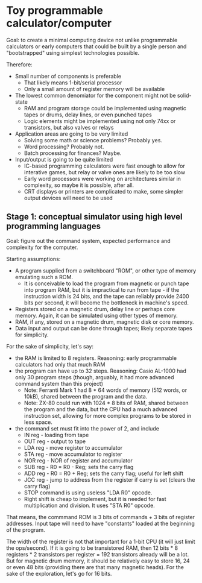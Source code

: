 # Toy programmable calculator/computer

Goal: to create a minimal computing device not unlike programmable calculators or early computers that could be built by a single person and "bootstrapped" using simplest technologies possible.

Therefore:
* Small number of components is preferable
  * That likely means 1-bit/serial processor
  * Only a small amount of register memory will be available
* The lowest common denomiator for the component might not be solid-state
  * RAM and program storage could be implemented using magnetic tapes or drums, delay lines, or even punched tapes
  * Logic elements might be implemented using not only 74xx or transistors, but also valves or relays
* Application areas are going to be very limited
  * Solving some math or science problems? Probably yes.
  * Word processing? Probably not.
  * Batch processing for finances? Maybe.
* Input/output is going to be quite limited
  * IC-based programming calculators were fast enough to allow for interative games, but relay or valve ones are likely to be too slow
  * Early word processors were working on architectures similar in complexity, so maybe it is possible, after all.
  * CRT displays or printers are complicated to make, some simpler output devices will need to be used

## Stage 1: conceptual simulator using high level programming languages
Goal: figure out the command system, expected performance and complexity for the computer.

Starting assumptions:
* A program supplied from a switchboard "ROM", or other type of memory emulating such a ROM.
  * It is conceivable to load the program from magnetic or punch tape into program RAM, but it is impractical to run from tape - if the instruction width is 24 bits, and the tape can reliably provide 2400 bits per second, it will become the bottleneck in machine's speed.
* Registers stored on a magnetic drum, delay line or perhaps core memory. Again, it can be simulated using other types of memory.
* RAM, if any, stored on a magnetic drum, magnetic disk or core memory.
* Data input and output can be done through tapes; likely separate tapes for simplicity.

For the sake of simplicity, let's say:
* the RAM is limited to 8 registers. Reasoning: early programmable calculators had only that much RAM
* the program can have up to 32 steps. Reasoning:  Casio AL-1000 had only 30 program steps (though, arguably, it had more advanced command system than this project)
  * Note: Ferranti Mark 1 had 8 * 64 words of memory (512 words, or 10kB), shared between the program and the data.
  * Note: ZX-80 could run with 1024 * 8 bits of RAM, shared between the program and the data, but the CPU had a much advanced instruction set, allowing for more complex programs to be stored in less space.
* the command set must fit into the power of 2, and include 
  * IN reg - loading from tape
  * OUT reg - output to tape
  * LDA reg - move register to accumulator
  * STA reg - move accumulator to register
  * NOR reg - NOR of register and accumulator
  * SUB reg - R0 = R0 - Reg; sets the carry flag
  * ADD reg - R0 = R0 + Reg; sets the carry flag; useful for left shift
  * JCC reg - jump to address from the register if carry is set (clears the carry flag)
  * STOP command is using useless "LDA R0" opcode.
  * Right shift is cheap to implement, but it is needed for fast multiplication and division. It uses "STA R0" opcode.

That means, the commmand ROM is 3 bits of commands + 3 bits of register addresses. Input tape will need to have "constants" loaded at the beginning of the program.

The width of the register is not that important for a 1-bit CPU (it will just limit the ops/second). If it is going to be transistored RAM, then 12 bits * 8 registers * 2 transistors per register = 192 transistors already will be a lot. But for magnetic drum memory, it should be relatively easy to store 16, 24 or even 48 bits (providing there are that many magnetic heads). For the sake of the exploration, let's go for 16 bits.


